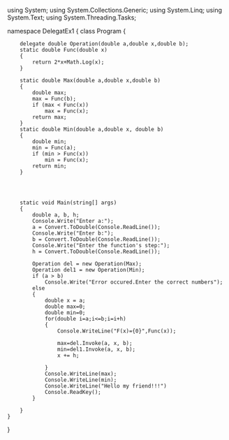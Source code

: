 using System;
using System.Collections.Generic;
using System.Linq;
using System.Text;
using System.Threading.Tasks;

namespace DelegatEx1
{
    class Program
    {

        delegate double Operation(double a,double x,double b);
        static double Func(double x)
        {
            return 2*x+Math.Log(x);
        }

        static double Max(double a,double x,double b)
        {
            double max;
            max = Func(b);
            if (max < Func(x))
                max = Func(x);
            return max;
        }
        static double Min(double a,double x, double b)
        {
            double min;
            min = Func(a);
            if (min > Func(x))
                min = Func(x);
            return min;
        }
        



        static void Main(string[] args)
        {
            double a, b, h;
            Console.Write("Enter a:");
            a = Convert.ToDouble(Console.ReadLine());
            Console.Write("Enter b:");
            b = Convert.ToDouble(Console.ReadLine());
            Console.Write("Enter the function's step:");
            h = Convert.ToDouble(Console.ReadLine());

            Operation del = new Operation(Max);
            Operation del1 = new Operation(Min);
            if (a > b)
                Console.Write("Error occured.Enter the correct numbers");
            else
            {
                double x = a;
                double max=0;
                double min=0;
                for(double i=a;i<=b;i=i+h)
                {
                    Console.WriteLine("F(x)={0}",Func(x));

                    max=del.Invoke(a, x, b);
                    min=del1.Invoke(a, x, b);
                    x += h;

                }
                Console.WriteLine(max);
                Console.WriteLine(min);
                Console.WriteLine("Hello my friend!!!")
                Console.ReadKey();
            }

        }
    }
}
